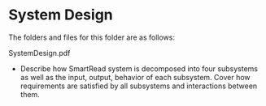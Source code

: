 # System Design

The folders and files for this folder are as follows:

SystemDesign.pdf
-  Describe how SmartRead system is decomposed into four subsystems as well as the input, output, behavior of each subsystem. Cover how requirements are satisfied by all subsystems and interactions between them.
